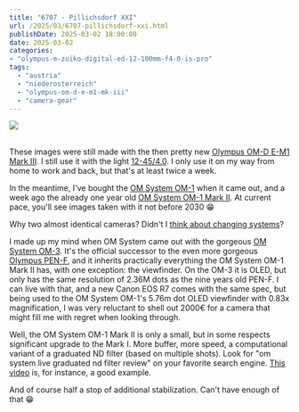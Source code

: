 ```yaml
---
title: "6707 - Pillichsdorf XXI"
url: /2025/03/6707-pillichsdorf-xxi.html
publishDate: 2025-03-02 18:00:00
date: 2025-03-02
categories:
- "olympus-m-zuiko-digital-ed-12-100mm-f4-0-is-pro"
tags:
  - "austria"
  - "niederosterreich"
  - "olympus-om-d-e-m1-mk-iii"
  - "camera-gear"
---
```

<div class="container">
<div class="center"><a target="_blank" href="https://d25zfm9zpd7gm5.cloudfront.net/1200x1200/2020/20200920_102714_lr.jpg"><img class="webfeedsFeaturedVisual" src="https://d25zfm9zpd7gm5.cloudfront.net/0600x0600/2020/20200920_102714_lr.jpg" /></a></div>
</div>
<br />

These images were still made with the then pretty new
[Olympus OM-D E-M1 Mark
III](https://www.dpreview.com/reviews/olympus-om-d-e-m1-mark-iii-review).
I still use it with the light
[12-45/4.0](https://explore.omsystem.com/us/en/m-zuiko-ed-12-45mm-f4-0-pro).
I only use it on my way from home to work and back, but
that's at least twice a week.

In the meantime, I've bought the [OM System
OM-1](https://www.dpreview.com/reviews/om-system-om-1-review)
when it came out, and a week ago the already one year old
[OM System OM-1 Mark
II](https://www.dpreview.com/reviews/om-system-om-1-mark-ii-initial-review).
At current pace, you'll see images taken with it not before
2030 :grin:

Why two almost identical cameras? Didn't I [think about
changing
systems](https://blog.andreas-manessinger.info/2024/07/6481-sarnthein-vii)?

I made up my mind when OM System came out with the gorgeous
[OM System
OM-3](https://www.dpreview.com/reviews/om-system-om-3-review).
It's the official successor to the even more gorgeous
[Olympus
PEN-F](https://www.lukeptaylor.com/blog/olympus-pen-f-one-and-done-legend-a-review-in-2024),
and it inherits practically everything the OM System OM-1
Mark II has, with one exception: the viewfinder. On the OM-3 it is
OLED, but only has the same resolution of 2.36M dots as the nine
years old PEN-F. I can live with that, and a new Canon EOS
R7 comes with the same spec, but being used to the OM System
OM-1's 5.76m dot OLED viewfinder with 0.83x magnification, I
was very reluctant to shell out 2000€ for a camera that
might fill me with regret when looking through.

Well, the OM System OM-1 Mark II is only a small, but in
some respects significant upgrade to the Mark I. More
buffer, more speed, a computational variant of a graduated
ND filter (based on multiple shots). Look for "om system
live graduated nd filter review" on your favorite search
engine. [This
video](https://www.youtube.com/watch?v=tHkyqu1Fb3I) is, for
instance, a good example.

And of course half a stop of additional stabilization. Can't
have enough of that :grin:
